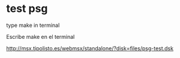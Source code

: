 # test psg

type make in terminal

Escribe make en el terminal


http://msx.tipolisto.es/webmsx/standalone/?disk=files/psg-test.dsk